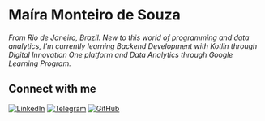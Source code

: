 
# Maíra Monteiro de Souza

_From Rio de Janeiro, Brazil. New to this world of programming and data analytics, I'm currently learning Backend Development with Kotlin through Digital Innovation One platform and Data Analytics through Google Learning Program._

## Connect with me

[![LinkedIn](https://img.shields.io/badge/LinkedIn-8A2BE2?style=for-the-badge&logo=linkedin&logoColor=white)](https://www.linkedin.com/in/ma%C3%ADra-monteiro-de-souza-0465321b5) [![Telegram](https://img.shields.io/badge/Telegram-8A2BE2?style=for-the-badge&logo=telegram&logoColor=2CA5E0)](https://t.me/maimsouza) [![GitHub](https://img.shields.io/badge/GitHub-8A2BE2?style=for-the-badge&logo=github&logoColor=white)](https://github.com/maimsouza)


